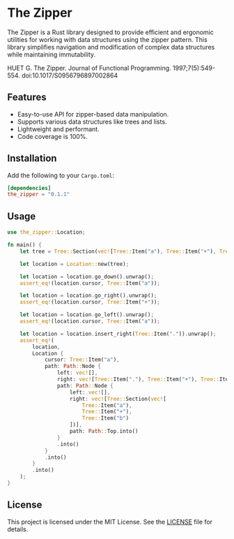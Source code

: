 # The Zipper

The Zipper is a Rust library designed to provide efficient and ergonomic utilities for working with data structures using the zipper pattern. This library simplifies navigation and modification of complex data structures while maintaining immutability.

HUET G. The Zipper. Journal of Functional Programming. 1997;7(5):549-554. doi:10.1017/S0956796897002864

## Features

- Easy-to-use API for zipper-based data manipulation.
- Supports various data structures like trees and lists.
- Lightweight and performant.
- Code coverage is 100%.

## Installation

Add the following to your `Cargo.toml`:

```toml
[dependencies]
the_zipper = "0.1.1"
```

## Usage

```rust
use the_zipper::Location;

fn main() {
    let tree = Tree::Section(vec![Tree::Item("a"), Tree::Item("+"), Tree::Item("b")]);

    let location = Location::new(tree);

    let location = location.go_down().unwrap();
    assert_eq!(location.cursor, Tree::Item("a"));

    let location = location.go_right().unwrap();
    assert_eq!(location.cursor, Tree::Item("+"));

    let location = location.go_left().unwrap();
    assert_eq!(location.cursor, Tree::Item("a"));

    let location = location.insert_right(Tree::Item(".")).unwrap();
    assert_eq!(
        location,
        Location {
            cursor: Tree::Item("a"),
            path: Path::Node {
                left: vec![],
                right: vec![Tree::Item("."), Tree::Item("+"), Tree::Item("b")],
                path: Path::Node {
                    left: vec![],
                    right: vec![Tree::Section(vec![
                        Tree::Item("a"),
                        Tree::Item("+"),
                        Tree::Item("b")
                    ])],
                    path: Path::Top.into()
                }
                .into()
            }
            .into()
        }
        .into()
    );
}
```

## License

This project is licensed under the MIT License. See the [LICENSE](LICENSE) file for details.

<!-- 
---
![Crates.io](https://img.shields.io/crates/v/the_zipper)
![Docs.rs](https://docs.rs/zipper_rust/badge.svg)
![Coverage](https://img.shields.io/badge/coverage-100%25-brightgreen) -->
